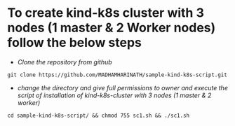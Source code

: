 <!-- Headings -->
# To create kind-k8s cluster with 3 nodes (1 master & 2 Worker nodes) follow the below steps
<!-- Blockquote -->
<!-- italics -->
* *Clone the repository from github*
```
git clone https://github.com/MADHAMHARINATH/sample-kind-k8s-script.git
```
* *change the directory and give full permissions to owner and execute the script of installation of kind-k8s-cluster with 3 nodes (1 master & 2 worker)*
```
cd sample-kind-k8s-script/ && chmod 755 sc1.sh && ./sc1.sh
```